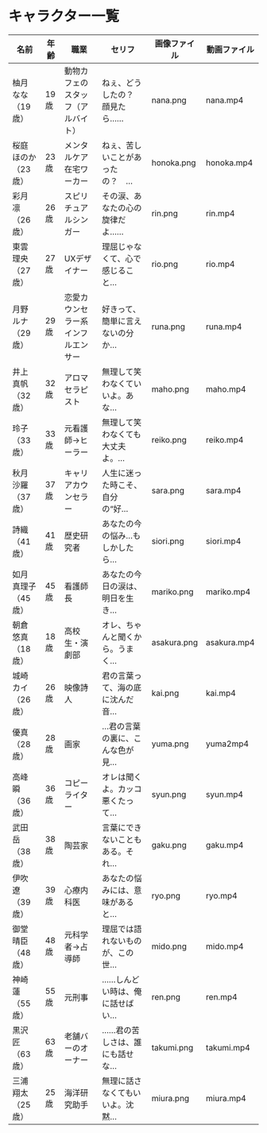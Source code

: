 # キャラクター一覧

| 名前 | 年齢 | 職業 | セリフ | 画像ファイル | 動画ファイル |
|------|------|--------|--------|--------------|---------------|
| 柚月 なな（19歳） | 19歳 | 動物カフェのスタッフ（アルバイト） | ねぇ、どうしたの？ 顔見たら…… | nana.png | nana.mp4 |
| 桜庭 ほのか（23歳） | 23歳 | メンタルケア在宅ワーカー | ねぇ、苦しいことがあったの？　… | honoka.png | honoka.mp4 |
| 彩月 凛（26歳） | 26歳 | スピリチュアルシンガー | その涙、あなたの心の旋律だよ…… | rin.png | rin.mp4 |
| 東雲 理央（27歳） | 27歳 | UXデザイナー | 理屈じゃなくて、心で感じること… | rio.png | rio.mp4 |
| 月野 ルナ（29歳） | 29歳 | 恋愛カウンセラー系インフルエンサー | 好きって、簡単に言えないの分か… | runa.png | runa.mp4 |
| 井上 真帆（32歳） | 32歳 | アロマセラピスト | 無理して笑わなくていいよ。あな… | maho.png | maho.mp4 |
| 玲子（33歳） | 33歳 | 元看護師→ヒーラー | 無理して笑わなくても大丈夫よ。… | reiko.png | reiko.mp4 |
| 秋月 沙羅（37歳） | 37歳 | キャリアカウンセラー | 人生に迷った時こそ、自分の“好… | sara.png | sara.mp4 |
| 詩織（41歳） | 41歳 | 歴史研究者 | あなたの今の悩み…もしかしたら… | siori.png | siori.mp4 |
| 如月 真理子（45歳） | 45歳 | 看護師長 | あなたの今日の涙は、明日を生き… | mariko.png | mariko.mp4 |
| 朝倉 悠真（18歳） | 18歳 | 高校生・演劇部 | オレ、ちゃんと聞くから。うまく… | asakura.png | asakura.mp4 |
| 城崎 カイ（26歳） | 26歳 | 映像詩人 | 君の言葉って、海の底に沈んだ音… | kai.png | kai.mp4 |
| 優真（28歳） | 28歳 | 画家 | …君の言葉の裏に、こんな色が見… | yuma.png | yuma2mp4 |
| 高峰 瞬（36歳） | 36歳 | コピーライター | オレは聞くよ。カッコ悪くたって… | syun.png | syun.mp4 |
| 武田 岳（38歳） | 38歳 | 陶芸家 | 言葉にできないこともある。それ… | gaku.png | gaku.mp4 |
| 伊吹 遼（39歳） | 39歳 | 心療内科医 | あなたの悩みには、意味があると… | ryo.png | ryo.mp4 |
| 御堂 晴臣（48歳） | 48歳 | 元科学者→占導師 | 理屈では語れないものが、この世… | mido.png | mido.mp4 |
| 神崎 蓮（55歳） | 55歳 | 元刑事 | ……しんどい時は、俺に話せばい… | ren.png | ren.mp4 |
| 黒沢 匠（63歳） | 63歳 | 老舗バーのオーナー | ……君の苦しさは、誰にも話せな… | takumi.png | takumi.mp4 |
| 三浦 翔太（25歳） | 25歳 | 海洋研究助手 | 無理に話さなくてもいいよ。沈黙… | miura.png | miura.mp4 |
